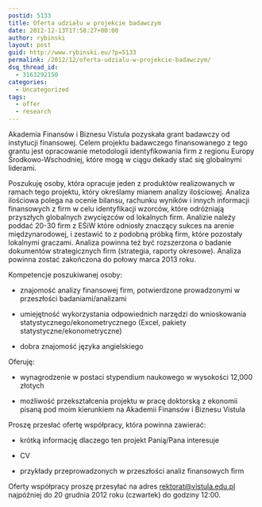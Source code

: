 ```yaml
---
postid: 5133
title: Oferta udziału w projekcie badawczym
date: 2012-12-13T17:58:27+00:00
author: rybinski
layout: post
guid: http://www.rybinski.eu/?p=5133
permalink: /2012/12/oferta-udzialu-w-projekcie-badawczym/
dsq_thread_id:
  - 3163292150
categories:
  - Uncategorized
tags:
  - offer
  - research
---
```

Akademia Finansów i Biznesu Vistula pozyskała grant badawczy od instytucji finansowej. Celem projektu badawczego finansowanego z tego grantu jest opracowanie metodologii identyfikowania firm z regionu Europy Środkowo-Wschodniej, które mogą w ciągu dekady stać się globalnymi liderami.

Poszukuję osoby, która opracuje jeden z produktów realizowanych w ramach tego projektu, który określamy mianem analizy ilościowej. Analiza ilościowa polega na ocenie bilansu, rachunku wyników i innych informacji finansowych z firm w celu identyfikacji wzorców, które odróżniają przyszłych globalnych zwycięzców od lokalnych firm. Analizie należy poddać 20-30 firm z EŚiW które odniosły znaczący sukces na arenie międzynarodowej, i zestawić to z podobną próbką firm, które pozostały lokalnymi graczami. Analiza powinna też być rozszerzona o badanie dokumentów strategicznych firm (strategia, raporty okresowe). Analiza powinna zostać zakończona do połowy marca 2013 roku.

Kompetencje poszukiwanej osoby:

<!--more-->

- znajomość analizy finansowej firm, potwierdzone prowadzonymi w przeszłości badaniami/analizami

- umiejętność wykorzystania odpowiednich narzędzi do wnioskowania statystycznego/ekonometrycznego (Excel, pakiety statystyczne/ekonometryczne)

- dobra znajomość języka angielskiego

Oferuję:

- wynagrodzenie w postaci stypendium naukowego w wysokości 12,000 złotych

- możliwość przekształcenia projektu w pracę doktorską z ekonomii pisaną pod moim kierunkiem na Akademii Finansów i Biznesu Vistula

Proszę przesłać ofertę współpracy, która powinna zawierać:

- krótką informację dlaczego ten projekt Panią/Pana interesuje

- CV

- przykłady przeprowadzonych w przeszłości analiz finansowych firm

Oferty współpracy proszę przesyłać na adres <rektorat@vistula.edu.pl> najpóźniej do 20 grudnia 2012 roku (czwartek) do godziny 12:00.
